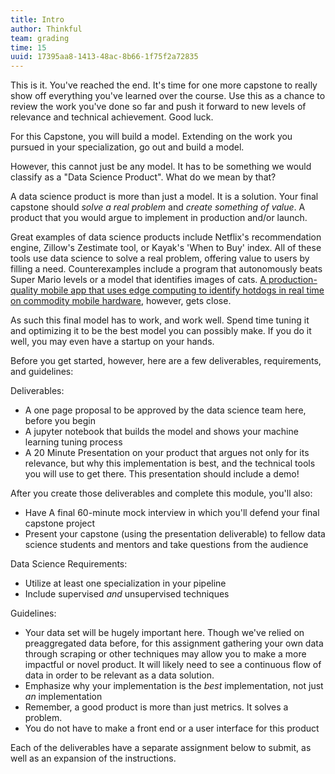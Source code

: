 ```yaml
---
title: Intro
author: Thinkful
team: grading
time: 15
uuid: 17395aa8-1413-48ac-8b66-1f75f2a72835
---
```


This is it. You've reached the end. It's time for one more capstone to really show off everything you've learned over the course. Use this as a chance to review the work you've done so far and push it forward to new levels of relevance and technical achievement. Good luck.

For this Capstone, you will build a model. Extending on the work you pursued in your specialization, go out and build a model.

However, this cannot just be any model. It has to be something we would classify as a "Data Science Product". What do we mean by that?

A data science product is more than just a model. It is a solution. Your final capstone should _solve a real problem_ and _create something of value_. A product that you would argue to implement in production and/or launch.

Great examples of data science products include Netflix's recommendation engine, Zillow's Zestimate tool, or Kayak's 'When to Buy' index. All of these tools use data science to solve a real problem, offering value to users by filling a need. Counterexamples include a program that autonomously beats Super Mario levels or a model that identifies images of cats. [A production-quality mobile app that uses edge computing to identify hotdogs in real time on commodity mobile hardware](https://medium.com/@timanglade/how-hbos-silicon-valley-built-not-hotdog-with-mobile-tensorflow-keras-react-native-ef03260747f3), however, gets close.

As such this final model has to work, and work well. Spend time tuning it and optimizing it to be the best model you can possibly make. If you do it well, you may even have a startup on your hands.

Before you get started, however, here are a few deliverables, requirements, and guidelines:

Deliverables:

* A one page proposal to be approved by the data science team here, before you begin
* A jupyter notebook that builds the model and shows your machine learning tuning process
* A 20 Minute Presentation on your product that argues not only for its relevance, but why this implementation is best, and the technical tools you will use to get there. This presentation should include a demo!

After you create those deliverables and complete this module, you'll also:

* Have A final 60-minute mock interview in which you'll defend your final capstone project
* Present your capstone (using the presentation deliverable) to fellow data science students and mentors and take questions from the audience


Data Science Requirements:

* Utilize at least one specialization in your pipeline
* Include supervised _and_ unsupervised techniques

Guidelines:

* Your data set will be hugely important here. Though we've relied on preaggregated data before, for this assignment gathering your own data through scraping or other techniques may allow you to make a more impactful or novel product. It will likely need to see a continuous flow of data in order to be relevant as a data solution.
* Emphasize why your implementation is the _best_ implementation, not just _an_ implementation
* Remember, a good product is more than just metrics. It solves a problem.
* You do not have to make a front end or a user interface for this product

Each of the deliverables have a separate assignment below to submit, as well as an expansion of the instructions.